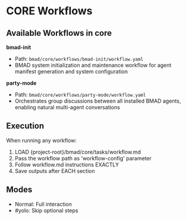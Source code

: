 # CORE Workflows

## Available Workflows in core

**bmad-init**
- Path: `bmad/core/workflows/bmad-init/workflow.yaml`
- BMAD system initialization and maintenance workflow for agent manifest generation and system configuration

**party-mode**
- Path: `bmad/core/workflows/party-mode/workflow.yaml`
- Orchestrates group discussions between all installed BMAD agents, enabling natural multi-agent conversations


## Execution

When running any workflow:
1. LOAD {project-root}/bmad/core/tasks/workflow.md
2. Pass the workflow path as 'workflow-config' parameter
3. Follow workflow.md instructions EXACTLY
4. Save outputs after EACH section

## Modes
- Normal: Full interaction
- #yolo: Skip optional steps
